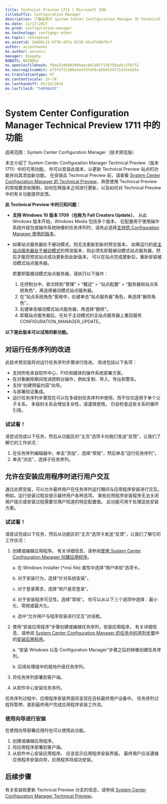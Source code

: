 ```yaml
---
title: Technical Preview 1711 | Microsoft 文档
titleSuffix: Configuration Manager
description: 了解适用于 System Center Configuration Manager 的 Technical Preview 版本 1711 中的可用功能。
ms.date: 11/17/2017
ms.prod: configuration-manager
ms.technology: configmgr-other
ms.topic: conceptual
ms.assetid: 2e68dc12-6776-437a-9138-45cd7d4bf9cf
author: aczechowski
ms.author: aaroncz
manager: dougeby
ROBOTS: NOINDEX
ms.openlocfilehash: f6be32db903994aac8d7a0f71f675bed5c3fb772
ms.sourcegitcommit: ef3fdf21180e43afd7af6c8264524711435e426e
ms.translationtype: HT
ms.contentlocale: zh-CN
ms.lasthandoff: 01/24/2019
ms.locfileid: "54896635"
---
```

# <a name="capabilities-in-technical-preview-1711-for-system-center-configuration-manager"></a>System Center Configuration Manager Technical Preview 1711 中的功能

适用范围：System Center Configuration Manager（技术预览版）

本文介绍了 System Center Configuration Manager Technical Preview（版本 1711）中的可用功能。 你可以安装此版本，以更新 Technical Preview 站点的功能并向其添加新功能。 在安装此 Technical Preview 前，请查看 [System Center Configuration Manager 的 Technical Preview](../../core/get-started/technical-preview.md)，熟悉使用 Technical Preview 的常规要求和限制，如何在两版本之间进行更新，以及如何对 Technical Preview 中的有关功能提供反馈。     


<!--  Known Issues Template   
**Known Issues in this Technical Preview:**
-   **Issue Name**. Details
    Workaround details.
-->
**此 Technical Preview 中的已知问题：**
- **支持 Windows 10 版本 1709（也称为 Fall Creators Update）**。  从此 Windows 版本开始，Windows Media 包括多个版本。 在配置用于使用操作系统升级包或操作系统映像的任务序列时，请务必选择[支持供 Configuration Manager 使用的版本](/sccm/core/plan-design/configs/support-for-windows-10#windows-10-as-a-client)。
- 如果站点服务器处于被动模式，则无法更新到新的预览版本。 如果运行的是[主站点服务器处于被动模式](/sccm/core/get-started/capabilities-in-technical-preview-1706#site-server-role-high-availability)的预览版本，则必须先卸载被动模式站点服务器，然后才能将预览站点成功更新到此新版本。 可以在站点完成更新后，重新安装被动模式站点服务器。

  若要卸载被动模式站点服务器，请执行以下操作：
  1. 在控制台中，依次转到“管理” > “概述” > “站点配置” > “服务器和站点系统角色”，再选择被动模式站点服务器。
  2. 在“站点系统角色”窗格中，右键单击“站点服务器”角色，再选择“删除角色”。
  3. 右键单击被动模式站点服务器，再选择“删除”。
  4. 卸载站点服务器后，在处于主动模式的主站点服务器上重启服务 CONFIGURATION_MANAGER_UPDATE。

**以下是此版本可以试用的新功能。**  

<!--  Section Template
##  FEATURE
### Procedure 1
### Try it out!  
 Try to complete the following tasks and then send us **Feedback** from the **Home** tab of the Ribbon to let us know how it worked:
 -  Task 1
 -  Task 2              
-->

## <a name="improvements-to-run-task-sequence"></a>对运行任务序列的改进
<!-- 1261338 -->

此技术预览版将对运行任务序列步骤进行改进。 改进包括以下各项：

 - 支持所有来自软件中心、PXE和媒体的操作系统部署方案。
 - 在对象删除期间改进控制台操作，例如复制、导入、导出和警告。
 - 支持“创建预留内容”向导。
 - 与部署验证集成。
 - 运行任务序列步骤现在可以在多级别任务序列中使用，而不仅仅适用于单个父子关系。 多级别关系会增加复杂性，请谨慎使用。 仍会检查这些关系的循环引用。

### <a name="try-it-out"></a>试试看！  

请尝试完成以下任务，然后从功能区的“主页”选项卡向我们发送“反馈”，让我们了解它的工作状况：

1. 在任务序列编辑器中，单击“添加”，选择“常规”，然后单击“运行任务序列”。
2. 单击“浏览”，选择子任务序列。

## <a name="allow-user-interaction-when-installing-an-application----1356976---"></a>允许在安装应用程序时进行用户交互<!-- 1356976 -->

通过此预览版，可以允许最终用户在任务序列运行期间与应用程序安装进行交互。 例如，运行安装过程会提示最终用户各种选项。 某些应用程序安装程序无法关闭用户提示或安装过程需要仅用户知道的特定配置值。 此功能可用于处理这些安装方案。

### <a name="try-it-out"></a>试试看！

请尝试完成以下任务，然后从功能区的“主页”选项卡发送“反馈”，让我们了解它的工作状况：

1.  创建或编辑应用程序。 有关详细信息，请参阅[使用 System Center Configuration Manager 创建应用程序](/sccm/apps/deploy-use/create-applications)。

    a. 在 Windows Installer (\*msi file) 属性中选择“用户体验”选项卡。

    b. 对于安装行为，选择“针对系统安装”。

    c. 对于登录需求，选择“用户是否登录”。

    d. 对于安装程序可见性，选择“常规”。 你可以从以下三个选项中选择：最小化、常规或最大化。

    e. 选中“允许用户与程序安装进行交互”对话框。

2.  使用“安装应用程序”步骤创建或编辑任务序列，安装应用程序。 有关详细信息，请参阅 [System Center Configuration Manager 的任务中的序列步骤](/sccm/osd/understand/task-sequence-steps)中的[安装应用程序](/sccm/osd/understand/task-sequence-steps#BKMK_InstallApplication)。

    a. “安装 Windows 以及 Configuration Manager”步骤之后的映像创建任务序列。

    b. 后续处理组中的就地升级任务序列。

3.  将任务序列部署到客户端。
4.  从软件中心安装任务序列。

任务序列过程中，应用程序安装界面将呈现在目标最终用户设备中。 任务序列过程将暂停，直到最终用户完成应用程序安装工作流。

### <a name="install-using-the-wizard"></a>使用向导进行安装

在使用向导部署应用时也可以使用此功能。

1. 创建或编辑应用程序。
2. 将应用程序部署到客户端。
3. 从软件中心安装应用程序。 应该显示应用程序安装界面。 最终用户应该遵循应用程序安装向导，应用程序将成功安装。




<!-- When we have another H2 in this topic, Add this Next Steps section back in.  -->

## <a name="next-steps"></a>后续步骤
有关安装和更新 Technical Preview 分支的信息，请参阅 [System Center Configuration Manager Technical Preview](/sccm/core/get-started/technical-preview)。    
